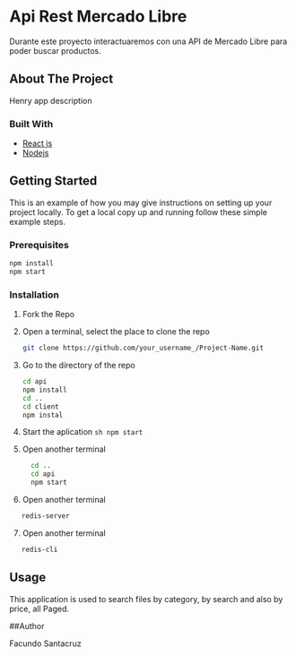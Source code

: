 # Api Rest Mercado Libre
Durante este proyecto interactuaremos con una API de Mercado Libre para poder buscar productos.


## About The Project
Henry app description

### Built With

* [React js]()
* [Nodejs]()

## Getting Started

This is an example of how you may give instructions on setting up your project locally.
To get a local copy up and running follow these simple example steps.

### Prerequisites

  ```sh
  npm install
  npm start
  ```

### Installation

1. Fork the Repo

2. Open a terminal, select the place to clone the repo
   ```sh
   git clone https://github.com/your_username_/Project-Name.git
   ```
3. Go to the directory of the repo
     ```sh
     cd api
     npm install
     cd ..
     cd client
     npm instal
   ```
4. Start the aplication
       ```sh
     npm start
       ```
5. Open another terminal
   ```sh
     cd ..
     cd api
     npm start
   ```
   
6. Open  another terminal
 ```sh
    redis-server
   ```
   
7. Open  another terminal
 ```sh
    redis-cli
   ```
## Usage

This application is used to search files by category, by search and also by price, all Paged.

##Author

Facundo Santacruz

